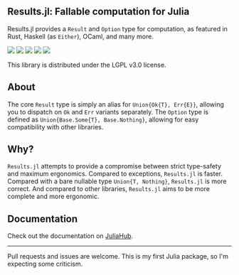 Results.jl: Fallable computation for Julia
-------------

Results.jl provides a `Result` and `Option` type for computation,
as featured in Rust, Haskell (as `Either`), OCaml, and many more.

[![][ci-badge]][ci-url] [![][commit-badge]][commit-url] [![][juliahub-badge]][juliahub-url] [![][docs-stable-badge]][docs-stable-url] [![][docs-dev-badge]][docs-dev-url]

This library is distributed under the LGPL v3.0 license.

## About

The core `Result` type is simply an alias for `Union{Ok{T}, Err{E}}`,
allowing you to dispatch on `Ok` and `Err` variants separately.
The `Option` type is defined as `Union{Base.Some{T}, Base.Nothing}`,
allowing for easy compatibility with other libraries.

## Why?

`Results.jl` attempts to provide a compromise between strict type-safety
and maximum ergonomics. Compared to exceptions, `Results.jl` is faster.
Compared with a bare nullable type `Union{T, Nothing}`, `Results.jl` is
more correct. And compared to other libraries, `Results.jl` aims to be
more complete and more ergonomic.

## Documentation

Check out the documentation on [JuliaHub][docs-stable-url].

-----

Pull requests and issues are welcome. This is my first Julia package, so I'm expecting some criticism.

[ci-badge]: https://github.com/hexane360/Results.jl/workflows/CI/badge.svg
[ci-url]: https://github.com/hexane360/Results.jl/actions?query=workflow%3ACI
[commit-badge]: https://img.shields.io/github/last-commit/hexane360/Results.jl
[commit-url]: https://github.com/hexane360/Results.jl/commits
[juliahub-badge]: https://juliahub.com/docs/Results/version.svg
[juliahub-url]: https://juliahub.com/ui/Packages/Results/05hVy
[docs-stable-badge]: https://img.shields.io/badge/docs-stable-blue
[docs-stable-url]: https://juliahub.com/docs/Results/
[docs-dev-badge]: https://img.shields.io/badge/docs-dev-blue
[docs-dev-url]: https://hexane360.github.io/Results.jl/dev/

